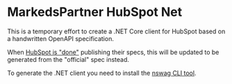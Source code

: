 # MarkedsPartner HubSpot Net

This is a temporary effort to create a .NET Core client for HubSpot
based on a handwritten OpenAPI specification.

When [HubSpot is "done"](https://github.com/lars-erik/markedspartner.hubspot.net.git)
publishing their specs, this will be updated to be generated from the
"official" spec instead.

To generate the .NET client you need to install the [nswag CLI tool](https://github.com/RicoSuter/NSwag/wiki/CommandLine).